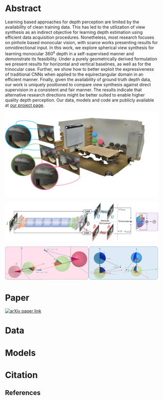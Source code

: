 # Abstract

Learning based approaches for depth perception are limited by the availability of clean training data. 
This has led to the utilization of view synthesis as an indirect objective for learning depth estimation using efficient data acquisition procedures. 
Nonetheless, most research focuses on pinhole based monocular vision, with scarce works presenting results for omnidirectional input.
In this work, we explore spherical view synthesis for learning monocular 360<sup>o</sup> depth in a self-supervised manner and demonstrate its feasibility.
Under a purely geometrically derived formulation we present results for horizontal and vertical baselines, as well as for the trinocular case.
Further, we show how to better exploit the expressiveness of traditional CNNs when applied to the equirectangular domain in an efficient manner.
Finally, given the availability of ground truth depth data, our work is uniquely positioned to compare view synthesis against direct supervision in a consistent and fair manner.
The results indicate that alternative research directions might be better suited to enable higher quality depth perception.
Our data, models and code are publicly available at [our project page](https://vcl3d.github.io/SphericalViewSynthesis/).

![Omnidirectional Trinocular Stereo](./assets/images/trinocular_3d_scene.png "Omnidirectional Trinocular Stereo")

![Network & Supervision](./assets/images/network.png "CNN architecture & different supervision schemes")

![Spherical Disparity Model](./assets/images/spherical_disparity_model.png "Geometrically Derived Spherical Disparity Model")

# Paper
[![arXiv paper link](https://www.gravatar.com/favicon.ico "arXiv")](https://arxiv.org)

# Data

# Models

# Citation

## References
